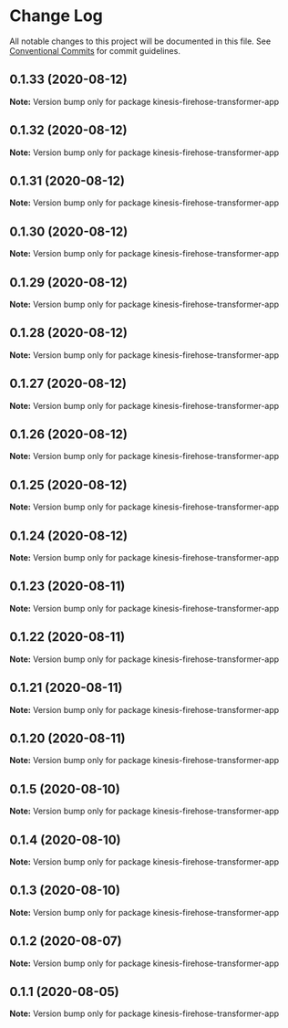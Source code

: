 # Change Log

All notable changes to this project will be documented in this file.
See [Conventional Commits](https://conventionalcommits.org) for commit guidelines.

## 0.1.33 (2020-08-12)

**Note:** Version bump only for package kinesis-firehose-transformer-app





## 0.1.32 (2020-08-12)

**Note:** Version bump only for package kinesis-firehose-transformer-app





## 0.1.31 (2020-08-12)

**Note:** Version bump only for package kinesis-firehose-transformer-app





## 0.1.30 (2020-08-12)

**Note:** Version bump only for package kinesis-firehose-transformer-app





## 0.1.29 (2020-08-12)

**Note:** Version bump only for package kinesis-firehose-transformer-app





## 0.1.28 (2020-08-12)

**Note:** Version bump only for package kinesis-firehose-transformer-app





## 0.1.27 (2020-08-12)

**Note:** Version bump only for package kinesis-firehose-transformer-app





## 0.1.26 (2020-08-12)

**Note:** Version bump only for package kinesis-firehose-transformer-app





## 0.1.25 (2020-08-12)

**Note:** Version bump only for package kinesis-firehose-transformer-app





## 0.1.24 (2020-08-12)

**Note:** Version bump only for package kinesis-firehose-transformer-app





## 0.1.23 (2020-08-11)

**Note:** Version bump only for package kinesis-firehose-transformer-app





## 0.1.22 (2020-08-11)

**Note:** Version bump only for package kinesis-firehose-transformer-app





## 0.1.21 (2020-08-11)

**Note:** Version bump only for package kinesis-firehose-transformer-app





## 0.1.20 (2020-08-11)

**Note:** Version bump only for package kinesis-firehose-transformer-app





## 0.1.5 (2020-08-10)

**Note:** Version bump only for package kinesis-firehose-transformer-app





## 0.1.4 (2020-08-10)

**Note:** Version bump only for package kinesis-firehose-transformer-app





## 0.1.3 (2020-08-10)

**Note:** Version bump only for package kinesis-firehose-transformer-app





## 0.1.2 (2020-08-07)

**Note:** Version bump only for package kinesis-firehose-transformer-app





## 0.1.1 (2020-08-05)

**Note:** Version bump only for package kinesis-firehose-transformer-app
